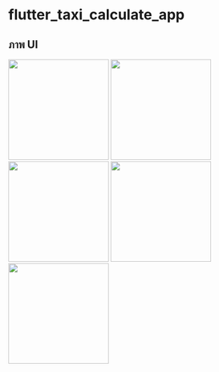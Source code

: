 # flutter_taxi_calculate_app

## ภาพ UI

<img src="https://github.com/user-attachments/assets/c55f600f-6b96-43ce-8e31-eede3d19b57d" width="200">
<img src="https://github.com/user-attachments/assets/6de568f7-f8c0-40f0-888d-0caadfbb25b1" width="200">
<img src="https://github.com/user-attachments/assets/917f8fbd-c694-4469-ad44-a7d48987cafe" width="200">
<img src="https://github.com/user-attachments/assets/62104253-e85f-449c-84c2-67f848e4a8f8" width="200">
<img src="https://github.com/user-attachments/assets/61598491-6aaf-453c-906e-2ac13d54b496" width="200">
